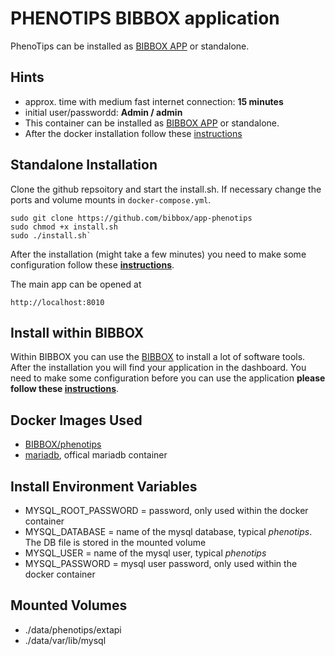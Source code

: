 # PHENOTIPS BIBBOX application

PhenoTips can be installed as [BIBBOX APP](https://bibbox.readthedocs.io/en/latest/ "BIBBOX App Store") or standalone.

## Hints
* approx. time with medium fast internet connection: **15 minutes**
* initial user/passwordd: **Admin / admin**
* This container can be installed as [BIBBOX APP](https://bibbox.readthedocs.io/en/latest/ "BIBBOX") or standalone. 
* After the docker installation follow these [instructions](INSTALL-APP.md)

## Standalone Installation

Clone the github repsoitory and start the install.sh. If necessary change the ports and volume mounts in `docker-compose.yml`.  

```
sudo git clone https://github.com/bibbox/app-phenotips
sudo chmod +x install.sh
sudo ./install.sh`
```

After the installation (might take a few minutes) you need to make some configuration follow these **[instructions](INSTALL-APP.md)**. 


The main app can be opened at 

```
http://localhost:8010
```


## Install within BIBBOX

Within BIBBOX you can use the [BIBBOX](https://bibbox.readthedocs.io/en/latest/ "BIBBOX") to install a lot of software tools. After the installation you will find your application in the dashboard. You need to make some configuration before you can use the application **please follow these [instructions](INSTALL-APP.md)**.

## Docker Images Used
 * [BIBBOX/phenotips](https://hub.docker.com/r/bibbox/phenotips/) 
 * [mariadb](https://hub.docker.com/_/mariadb), offical mariadb container

 
## Install Environment Variables
  * MYSQL_ROOT_PASSWORD = password, only used within the docker container
  * MYSQL_DATABASE = name of the mysql database, typical *phenotips*. The DB file is stored in the mounted volume
  * MYSQL_USER = name of the mysql user, typical *phenotips*
  * MYSQL_PASSWORD = mysql user password, only used within the docker container

## Mounted Volumes
* ./data/phenotips/extapi
* ./data/var/lib/mysql
